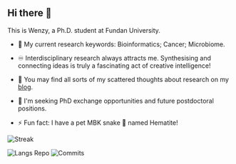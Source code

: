 ## Hi there 👋

<!--
**WenzyWong/WenzyWong** is a ✨ _special_ ✨ repository because its `README.md` (this file) appears on your GitHub profile.

Here are some ideas to get you started:

- 🔭 I’m currently working on ...
- 🌱 I’m currently learning ...
- 👯 I’m looking to collaborate on ...
- 🤔 I’m looking for help with ...
- 💬 Ask me about ...
- 📫 How to reach me: ...
- 😄 Pronouns: ...
- ⚡ Fun fact: ...
-->

This is Wenzy, a Ph.D. student at Fundan University. 

- 🔭 My current research keywords: Bioinformatics; Cancer; Microbiome.

- ♾️ Interdisciplinary research always attracts me. Synthesising and connecting ideas is truly a fascinating act of creative intelligence! 

- 💭 You may find all sorts of my scattered thoughts about research on my [blog](https://wenzywong.blog/). 

- 📇 I'm seeking PhD exchange opportunities and future postdoctoral positions.

- ⚡ Fun fact: I have a pet MBK snake 🐍 named Hematite!

![Streak](https://streak-stats.demolab.com/?user=WenzyWong&theme=gotham&card_width=683&card_height=190&border=000000)

![Langs Repo](http://github-profile-summary-cards.vercel.app/api/cards/repos-per-language?username=WenzyWong&theme=gotham) ![Commits](http://github-profile-summary-cards.vercel.app/api/cards/productive-time?username=WenzyWong&theme=gotham&utcOffset=8)
